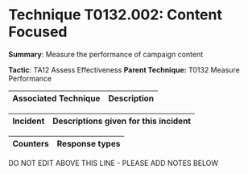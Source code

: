# Technique T0132.002: Content Focused

**Summary**: Measure the performance of campaign content

**Tactic**: TA12 Assess Effectiveness            **Parent Technique:** T0132 Measure Performance


| Associated Technique | Description |
| --------- | ------------------------- |



| Incident | Descriptions given for this incident |
| -------- | -------------------- |



| Counters | Response types |
| -------- | -------------- |


DO NOT EDIT ABOVE THIS LINE - PLEASE ADD NOTES BELOW